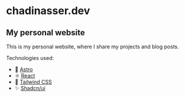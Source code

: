 # chadinasser.dev

## My personal website

This is my personal website, where I share my projects and blog posts.

Technologies used:

- 🚀 [Astro](https://astro.build/)
- ⚛️ [React](https://reactjs.org/)
- 🦄 [Tailwind CSS](https://tailwindcss.com/)
- ✨ [Shadcn/ui](https://ui.shadcn.com/)
